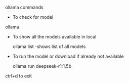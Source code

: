 
ollama commands

- To check for model

ollama

- To show all the models available in local

  ollama list -shows list of all models

- To run the model or download if already not available

  ollama run deepseek-r1:1.5b



ctrl+d to exit
